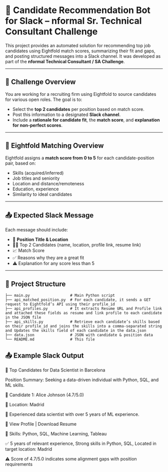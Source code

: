 # 🤖 Candidate Recommendation Bot for Slack – nformal Sr. Technical Consultant Challenge

This project provides an automated solution for recommending top job candidates using Eightfold match scores, summarizing their fit and gaps, and posting structured messages into a Slack channel. It was developed as part of the **nformal Technical Consultant / SA Challenge**.

---

## 🎯 Challenge Overview

You are working for a recruiting firm using Eightfold to source candidates for various open roles. The goal is to:

- Select the **top 2 candidates** per position based on match score.
- Post this information to a designated **Slack channel**.
- Include a **rationale for candidate fit**, the **match score**, and **explanation for non-perfect scores**.

---

## 🧠 Eightfold Matching Overview

Eightfold assigns a **match score from 0 to 5** for each candidate-position pair, based on:

- Skills (acquired/inferred)
- Job titles and seniority
- Location and distance/remoteness
- Education, experience
- Similarity to ideal candidates

---

## 📤 Expected Slack Message

Each message should include:

- 🎯 **Position Title & Location**
- 🧑‍💼 Top 2 Candidates (name, location, profile link, resume link)
- 📈 Match Score
- ✅ Reasons why they are a great fit
- ⚠️ Explanation for any score less than 5

---

## 📁 Project Structure

```
├── main.py                  # Main Python script
├── api_matched_position.py  # For each candidate, it sends a GET request to Eightfold’s API using their profile_id
├── api_profiles.py          # It extracts Resume URL and Profile link and attached these fields as resume and link profile to each candidate in the JSON file
├── api_skills.py            # Retrieve each candidate’s skills based on their profile_id and joins the skills into a comma-separated string and Updates the skills field of each candidate in the data.json
├── data.json                # JSON with candidate & position data
└── README.md                # This file
```

## 📤 Example Slack Output
🔎 Top Candidates for Data Scientist in Barcelona

Position Summary: Seeking a data-driven individual with Python, SQL, and ML skills.

👤 Candidate 1: Alice Johnson (4.7/5.0)

📍 Location: Madrid

📝 Experienced data scientist with over 5 years of ML experience.

🔗 View Profile | Download Resume

🔧 Skills: Python, SQL, Machine Learning, Tableau

✅ 5 years of relevant experience, Strong skills in Python, SQL, Located in target location: Madrid

⚠️ Score of 4.7/5.0 indicates some alignment gaps with position requirements

